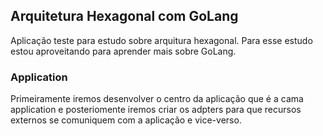 ## Arquitetura Hexagonal com GoLang

Aplicação teste para estudo sobre arquitura hexagonal.
Para esse estudo estou aproveitando para aprender mais sobre GoLang.

### Application
Primeiramente iremos desenvolver o centro da aplicação que é a cama application e posteriomente iremos criar os adpters para que recursos externos se comuniquem com a aplicação e vice-verso.